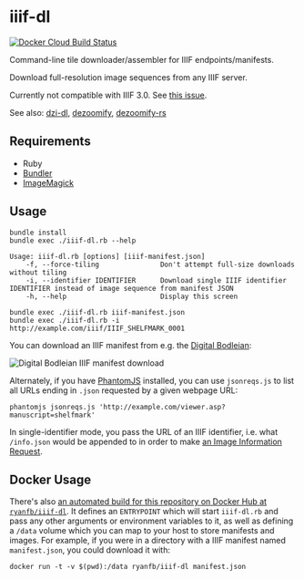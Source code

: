 # iiif-dl

[![Docker Cloud Build Status](https://img.shields.io/docker/cloud/build/ryanfb/iiif-dl)](https://hub.docker.com/r/ryanfb/iiif-dl/)

Command-line tile downloader/assembler for IIIF endpoints/manifests.

Download full-resolution image sequences from any IIIF server.

Currently not compatible with IIIF 3.0. See [this issue](https://github.com/ryanfb/iiif-dl/issues/12).

See also: [dzi-dl](https://github.com/ryanfb/dzi-dl/), [dezoomify](https://github.com/lovasoa/dezoomify), [dezoomify-rs](https://github.com/lovasoa/dezoomify-rs)

## Requirements

 * Ruby
 * [Bundler](http://bundler.io/)
 * [ImageMagick](http://www.imagemagick.org/)
 
## Usage

    bundle install
    bundle exec ./iiif-dl.rb --help
    
    Usage: iiif-dl.rb [options] [iiif-manifest.json]
        -f, --force-tiling               Don't attempt full-size downloads without tiling
        -i, --identifier IDENTIFIER      Download single IIIF identifier IDENTIFIER instead of image sequence from manifest JSON
        -h, --help                       Display this screen
    
    bundle exec ./iiif-dl.rb iiif-manifest.json
    bundle exec ./iiif-dl.rb -i http://example.com/iiif/IIIF_SHELFMARK_0001

You can download an IIIF manifest from e.g. the [Digital Bodleian](http://digital.bodleian.ox.ac.uk/):

![Digital Bodleian IIIF manifest download](http://i.imgur.com/WQLemyw.png)

Alternately, if you have [PhantomJS](http://phantomjs.org/) installed, you can use `jsonreqs.js` to list all URLs ending in `.json` requested by a given webpage URL:

    phantomjs jsonreqs.js 'http://example.com/viewer.asp?manuscript=shelfmark'

In single-identifier mode, you pass the URL of an IIIF identifier, i.e. what `/info.json` would be appended to in order to make [an Image Information Request](https://iiif.io/api/image/2.1/#image-information-request).

## Docker Usage

There's also [an automated build for this repository on Docker Hub at `ryanfb/iiif-dl`](http://hub.docker.com/r/ryanfb/iiif-dl). It defines an `ENTRYPOINT` which will start `iiif-dl.rb` and pass any other arguments or environment variables to it, as well as defining a `/data` volume which you can map to your host to store manifests and images. For example, if you were in a directory with a IIIF manifest named `manifest.json`, you could download it with:

    docker run -t -v $(pwd):/data ryanfb/iiif-dl manifest.json
